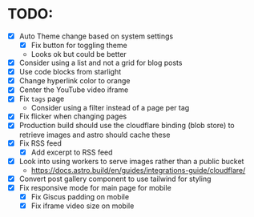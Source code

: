 # TODO:

- [x] Auto Theme change based on system settings
  - [x] Fix button for toggling theme
  - Looks ok but could be better
- [x] Consider using a list and not a grid for blog posts
- [x] Use code blocks from starlight
- [x] Change hyperlink color to orange
- [x] Center the YouTube video iframe
- [x] Fix `tags` page
  - Consider using a filter instead of a page per tag
- [x] Fix flicker when changing pages
- [x] Production build should use the cloudflare binding (blob store) to retrieve images and astro should cache these
- [x] Fix RSS feed
  - [x] Add excerpt to RSS feed
- [x] Look into using workers to serve images rather than a public bucket
  - https://docs.astro.build/en/guides/integrations-guide/cloudflare/
- [x] Convert post gallery component to use tailwind for styling
- [x] Fix responsive mode for main page for mobile
  - [x] Fix Giscus padding on mobile
  - [x] Fix iframe video size on mobile
